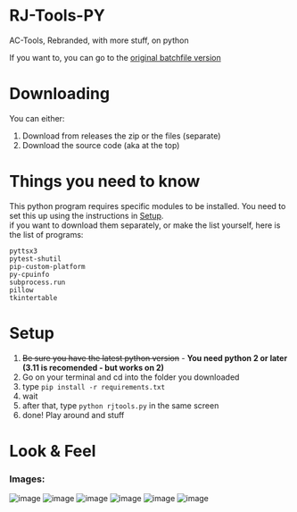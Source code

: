# RJ-Tools-PY
AC-Tools, Rebranded, with more stuff, on python

If you want to, you can go to the [original batchfile version](https://github.com/RJStudios/AC-Tools)

# Downloading
You can either:
1. Download from releases the zip or the files (separate)
2. Download the source code (aka at the top)

# Things you need to know
This python program requires specific modules to be installed. You need to set this up using the instructions in [Setup](https://github.com/RJStudios/RJ-Tools-PY?tab=readme-ov-file#setup).  
if you want to download them separately, or make the list yourself, here is the list of programs:
```
pyttsx3
pytest-shutil
pip-custom-platform
py-cpuinfo
subprocess.run
pillow
tkintertable
```

# Setup
1. ~~Be sure you have the latest python version~~ -  **You need python 2 or later (3.11 is recomended - but works on 2)**
2. Go on your terminal and cd into the folder you downloaded
3. type `pip install -r requirements.txt`
4. wait
5. after that, type `python rjtools.py` in the same screen
6. done! Play around and stuff

# Look & Feel
### Images:
![image](https://github.com/user-attachments/assets/0c7e0877-c44c-4595-a4d0-10c594b61def)
![image](https://github.com/user-attachments/assets/3a735ac8-e0d8-4708-bcbc-ca4b82cf966c)
![image](https://github.com/user-attachments/assets/634c4247-b2d7-4721-b3ab-ff3cc7a1b83b)
![image](https://github.com/user-attachments/assets/c8267977-381a-42e0-a9aa-33e07286fe8b)
![image](https://github.com/user-attachments/assets/11c784bc-4370-4c5e-92b7-67fef0e473d2)
![image](https://github.com/user-attachments/assets/35fd261e-58f6-4c00-8808-ce868f3c9531)

